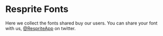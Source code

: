 # Resprite Fonts
Here we collect the fonts shared buy our users. You can share your font with us, [@RespriteApp](https://twitter.com/RespriteApp) on twitter.
